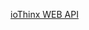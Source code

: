
[ioThinx WEB API](https://github.com/enigma-weekend-projects/Moxa-ioThinx-4510-Hacking/tree/main/iothinx-web-api.md)